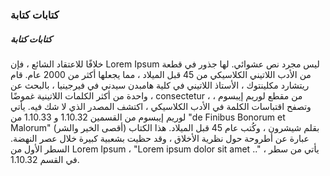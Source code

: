 ### كتابات كتابة

##### كتابات كتابة

خلافًا للاعتقاد الشائع ، فإن Lorem Ipsum ليس مجرد نص عشوائي. لها جذور في قطعة من الأدب اللاتيني الكلاسيكي من 45 قبل الميلاد ، مما يجعلها أكثر من 2000 عام. قام ريتشارد مكلينتوك ، الأستاذ اللاتيني في كلية هامبدن سيدني في فيرجينيا ، بالبحث عن واحدة من أكثر الكلمات اللاتينية غموضًا ، consectetur ، من مقطع لوريم إيبسوم ، وتصفح اقتباسات الكلمة في الأدب الكلاسيكي ، اكتشف المصدر الذي لا شك فيه. يأتي لوريم إيبسوم من القسمين 1.10.32 و 1.10.33 من "de Finibus Bonorum et Malorum" (أقصى الخير والشر) بقلم شيشرون ، وكُتب عام 45 قبل الميلاد. هذا الكتاب عبارة عن أطروحة حول نظرية الأخلاق ، وقد حظيت بشعبية كبيرة خلال عصر النهضة. السطر الأول من Lorem Ipsum ، "Lorem ipsum dolor sit amet .." ، يأتي من سطر في القسم 1.10.32.
